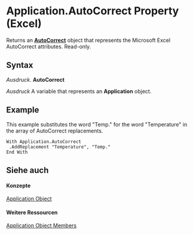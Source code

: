 
# Application.AutoCorrect Property (Excel)

Returns an  **[AutoCorrect](2594722a-2ff9-7175-4d35-0da0ad413b0d.md)** object that represents the Microsoft Excel AutoCorrect attributes. Read-only.


## Syntax

 _Ausdruck_. **AutoCorrect**

 _Ausdruck_ A variable that represents an **Application** object.


## Example

This example substitutes the word "Temp." for the word "Temperature" in the array of AutoCorrect replacements.


```
With Application.AutoCorrect 
 .AddReplacement "Temperature", "Temp." 
End With
```


## Siehe auch


#### Konzepte


[Application Object](19b73597-5cf9-4f56-8227-b5211f657f6f.md)
#### Weitere Ressourcen


[Application Object Members](http://msdn.microsoft.com/library/4cb9ca42-8d07-cc9c-2d80-4eb9a5921e1e%28Office.15%29.aspx)